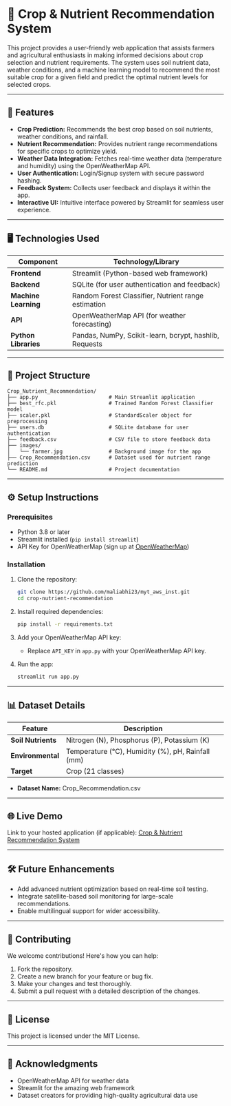 # 🌾 Crop & Nutrient Recommendation System

This project provides a user-friendly web application that assists farmers and agricultural enthusiasts in making informed decisions about crop selection and nutrient requirements. The system uses soil nutrient data, weather conditions, and a machine learning model to recommend the most suitable crop for a given field and predict the optimal nutrient levels for selected crops.

---

## 🚀 Features

- **Crop Prediction:** Recommends the best crop based on soil nutrients, weather conditions, and rainfall.
- **Nutrient Recommendation:** Provides nutrient range recommendations for specific crops to optimize yield.
- **Weather Data Integration:** Fetches real-time weather data (temperature and humidity) using the OpenWeatherMap API.
- **User Authentication:** Login/Signup system with secure password hashing.
- **Feedback System:** Collects user feedback and displays it within the app.
- **Interactive UI:** Intuitive interface powered by Streamlit for seamless user experience.

---

## 🖥 Technologies Used

| Component              | Technology/Library                             |
|-------------------------|-----------------------------------------------|
| **Frontend**           | Streamlit (Python-based web framework)       |
| **Backend**            | SQLite (for user authentication and feedback)|
| **Machine Learning**   | Random Forest Classifier, Nutrient range estimation |
| **API**                | OpenWeatherMap API (for weather forecasting) |
| **Python Libraries**   | Pandas, NumPy, Scikit-learn, bcrypt, hashlib, Requests |

---

## 📁 Project Structure

```
Crop_Nutrient_Recommendation/
├── app.py                       # Main Streamlit application
├── best_rfc.pkl                 # Trained Random Forest Classifier model
├── scaler.pkl                   # StandardScaler object for preprocessing
├── users.db                     # SQLite database for user authentication
├── feedback.csv                 # CSV file to store feedback data
├── images/
│   └── farmer.jpg               # Background image for the app
├── Crop_Recommendation.csv      # Dataset used for nutrient range prediction
└── README.md                    # Project documentation
```

---

## ⚙ Setup Instructions

### Prerequisites

- Python 3.8 or later
- Streamlit installed (`pip install streamlit`)
- API Key for OpenWeatherMap (sign up at [OpenWeatherMap](https://openweathermap.org/))

### Installation

1. Clone the repository:
   ```bash
   git clone https://github.com/maliabhi23/myt_aws_inst.git
   cd crop-nutrient-recommendation
   ```

2. Install required dependencies:
   ```bash
   pip install -r requirements.txt
   ```

3. Add your OpenWeatherMap API key:
   - Replace `API_KEY` in `app.py` with your OpenWeatherMap API key.

4. Run the app:
   ```bash
   streamlit run app.py
   ```

---

## 📊 Dataset Details

| Feature             | Description                                      |
|----------------------|--------------------------------------------------|
| **Soil Nutrients**  | Nitrogen (N), Phosphorus (P), Potassium (K)      |
| **Environmental**   | Temperature (°C), Humidity (%), pH, Rainfall (mm)|
| **Target**          | Crop (21 classes)                               |

- **Dataset Name:** Crop_Recommendation.csv

---

## 🌐 Live Demo

Link to your hosted application (if applicable): [Crop & Nutrient Recommendation System](#)

---

## 🛠 Future Enhancements

- Add advanced nutrient optimization based on real-time soil testing.
- Integrate satellite-based soil monitoring for large-scale recommendations.
- Enable multilingual support for wider accessibility.

---

## 🤝 Contributing

We welcome contributions! Here's how you can help:

1. Fork the repository.
2. Create a new branch for your feature or bug fix.
3. Make your changes and test thoroughly.
4. Submit a pull request with a detailed description of the changes.

---

## 📝 License

This project is licensed under the MIT License.

---

## 🙌 Acknowledgments

- OpenWeatherMap API for weather data
- Streamlit for the amazing web framework
- Dataset creators for providing high-quality agricultural data use
